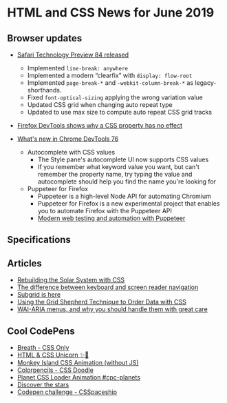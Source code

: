 # HTML and CSS News for June 2019

Browser updates
---
- [Safari Technology Preview 84 released](https://developer.apple.com/safari/technology-preview/release-notes/)
    + Implemented `line-break: anywhere`
    + Implemented a modern “clearfix” with `display: flow-root`
    + Implemented `page-break-*` and `-webkit-column-break-*` as legacy-shorthands.
    + Fixed `font-optical-sizing` applying the wrong variation value
    + Updated CSS grid when changing auto repeat type
    + Updated to use max size to compute auto repeat CSS grid tracks

- [Firefox DevTools shows why a CSS property has no effect](https://twitter.com/nicolaschevobbe/status/1135798960361263104)

- [What's new in Chrome DevTools 76](https://developers.google.com/web/updates/2019/05/devtools)
    + Autocomplete with CSS values
        * The Style pane's autocomplete UI now supports CSS values
        * If you remember what keyword value you want, but can't remember the property name, try typing the value and autocomplete should help you find the name you're looking for
    + Puppeteer for Firefox
      * Puppeteer is a high-level Node API for automating Chromium
      * Puppeteer for Firefox is a new experimental project that enables you to automate Firefox with the Puppeteer API
      * [Modern web testing and automation with Puppeteer](https://youtu.be/MbnATLCuKI4)

Specifications
---


Articles
---
- [Rebuilding the Solar System with CSS](https://codepen.io/robdimarzo/post/rebuilding-the-solar-system-with-css)
- [The difference between keyboard and screen reader navigation](https://tink.uk/the-difference-between-keyboard-and-screen-reader-navigation/)
- [Subgrid is here](https://css-irl.info/subgrid-is-here/)
- [Using the Grid Shepherd Technique to Order Data with CSS](https://css-tricks.com/using-the-grid-shepherd-technique-to-order-data-with-css/)
- [WAI-ARIA menus, and why you should handle them with great care](https://marcozehe.wordpress.com/2019/05/30/wai-aria-menus-use-with-care/)

## Cool CodePens

- [Breath - CSS Only](https://codepen.io/sandrina-p/pen/wbjXgX)
- [HTML & CSS Unicorn ✨🦄](https://codepen.io/alexalala/pen/xmjRoo)
- [Monkey Island CSS Animation (without JS)](https://codepen.io/manz/pen/wBZvoE)
- [Colorpencils - CSS Doodle](https://codepen.io/aragakey/pen/pmWwbx)
- [Planet CSS Loader Animation #cpc-planets](https://codepen.io/rafaelavlucas/pen/wbrdez)
- [Discover the stars](https://codepen.io/christinastep/full/yWyKVO)
- [Codepen challenge - CSSpaceship](https://codepen.io/medrupaloscil/full/NVOKBa)